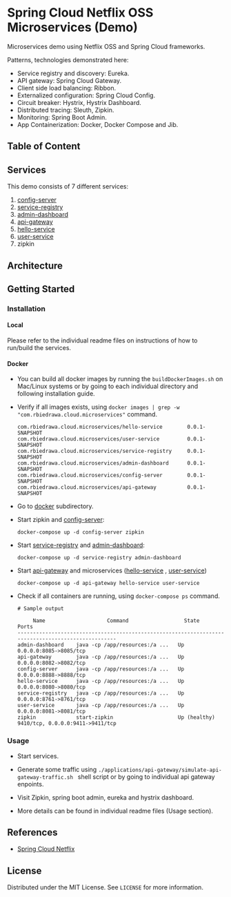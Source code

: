 # Spring Cloud Netflix OSS Microservices (Demo)

Microservices demo using Netflix OSS and Spring Cloud frameworks. 

Patterns, technologies demonstrated here: 

* Service registry and discovery: Eureka.
* API gateway: Spring Cloud Gateway.
* Client side load balancing: Ribbon.
* Externalized configuration: Spring Cloud Config.
* Circuit breaker: Hystrix, Hystrix Dashboard.
* Distributed tracing: Sleuth, Zipkin.
* Monitoring: Spring Boot Admin.
* App Containerization: Docker, Docker Compose and Jib.

## Table of Content

## Services

This demo consists of 7 different services:

1. [config-server](./applications/config-server)
2. [service-registry](./applications/service-registry)
3. [admin-dashboard](./applications/admin-dashboard)
4. [api-gateway](./applications/api-gateway)
5. [hello-service](./applications/services/hello-service)
6. [user-service](./applications/services/user-service)
7. zipkin


## Architecture



## Getting Started

### Installation

#### Local

Please refer to the individual readme files on instructions of how to run/build the services.

#### Docker

* You can build all docker images by running the `buildDockerImages.sh` on Mac/Linux systems or by going to each
  individual directory and following installation guide.

* Verify if all images exists, using `docker images | grep -w "com.rbiedrawa.cloud.microservices"` command.

     ```
    com.rbiedrawa.cloud.microservices/hello-service        0.0.1-SNAPSHOT
    com.rbiedrawa.cloud.microservices/user-service         0.0.1-SNAPSHOT 
    com.rbiedrawa.cloud.microservices/service-registry     0.0.1-SNAPSHOT 
    com.rbiedrawa.cloud.microservices/admin-dashboard      0.0.1-SNAPSHOT 
    com.rbiedrawa.cloud.microservices/config-server        0.0.1-SNAPSHOT 
    com.rbiedrawa.cloud.microservices/api-gateway          0.0.1-SNAPSHOT 
    ```
* Go to [docker](deployment/docker) subdirectory.

* Start zipkin and [config-server](./applications/config-server):

  `docker-compose up -d config-server zipkin`

* Start [service-registry](./applications/service-registry) and [admin-dashboard](./applications/admin-dashboard):

  `docker-compose up -d service-registry admin-dashboard`

* Start [api-gateway](./applications/api-gateway) and
  microservices ([hello-service](./applications/services/hello-service)
  , [user-service](./applications/services/user-service))

  `docker-compose up -d api-gateway hello-service user-service`

* Check if all containers are running, using `docker-compose ps` command.

   ```shell
   # Sample output
  
        Name                    Command                  State                    Ports              
  ---------------------------------------------------------------------------------------------------
  admin-dashboard    java -cp /app/resources:/a ...   Up             0.0.0.0:8085->8085/tcp          
  api-gateway        java -cp /app/resources:/a ...   Up             0.0.0.0:8082->8082/tcp          
  config-server      java -cp /app/resources:/a ...   Up             0.0.0.0:8888->8888/tcp          
  hello-service      java -cp /app/resources:/a ...   Up             0.0.0.0:8080->8080/tcp          
  service-registry   java -cp /app/resources:/a ...   Up             0.0.0.0:8761->8761/tcp          
  user-service       java -cp /app/resources:/a ...   Up             0.0.0.0:8081->8081/tcp          
  zipkin             start-zipkin                     Up (healthy)   9410/tcp, 0.0.0.0:9411->9411/tcp
   ```

### Usage

* Start services.

* Generate some traffic using `./applications/api-gateway/simulate-api-gateway-traffic.sh ` shell script or by going to individual api gateway enpoints.

* Visit Zipkin, spring boot admin, eureka and hystrix dashboard.

* More details can be found in individual readme files (Usage section).

## References

* [Spring Cloud Netflix](https://spring.io/projects/spring-cloud-netflix)

## License

Distributed under the MIT License. See `LICENSE` for more information.